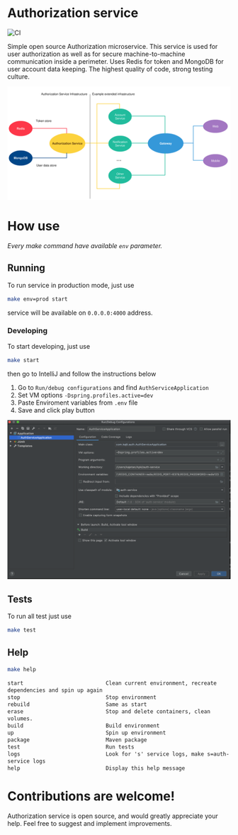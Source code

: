 # Authorization service

![CI](https://github.com/cv65kr/authorization-service/workflows/CI/badge.svg)

Simple open source Authorization microservice. This service is used for user authorization as well as for secure machine-to-machine communication inside a perimeter. Uses Redis for token and MongoDB for user account data keeping. The highest quality of code, strong testing culture.

![Schema](./docs/images/schema.png)

# How use

*Every make command have available `env` parameter.*

## Running

To run service in production mode, just use

```bash
make env=prod start
```

service will be available on `0.0.0.0:4000` address.

### Developing

To start developing, just use

```bash
make start
```

then go to IntelliJ and follow the instructions below

1. Go to `Run/debug configurations` and find `AuthServiceApplication`
2. Set VM options `-Dspring.profiles.active=dev`
3. Paste Enviroment variables from `.env` file
4. Save and click play button

![IntelliJ configuration](./docs/images/intellij.png)

## Tests

To run all test just use

```bash
make test
```

## Help

```bash
make help
```

```
start                          Clean current environment, recreate dependencies and spin up again
stop                           Stop environment
rebuild                        Same as start
erase                          Stop and delete containers, clean volumes.
build                          Build environment
up                             Spin up environment
package                        Maven package
test                           Run tests
logs                           Look for 's' service logs, make s=auth-service logs
help                           Display this help message
```

# Contributions are welcome!

Authorization service is open source, and would greatly appreciate your help. Feel free to suggest and implement improvements.
